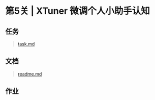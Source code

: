 # 第5关 | XTuner 微调个人小助手认知

## 任务
> [task.md](https://github.com/InternLM/Tutorial/blob/camp3/docs/L1/HelloIntern/task.md)


## 文档
> [readme.md](https://github.com/InternLM/Tutorial/blob/camp3/docs/L1/HelloIntern/readme.md)


## 作业